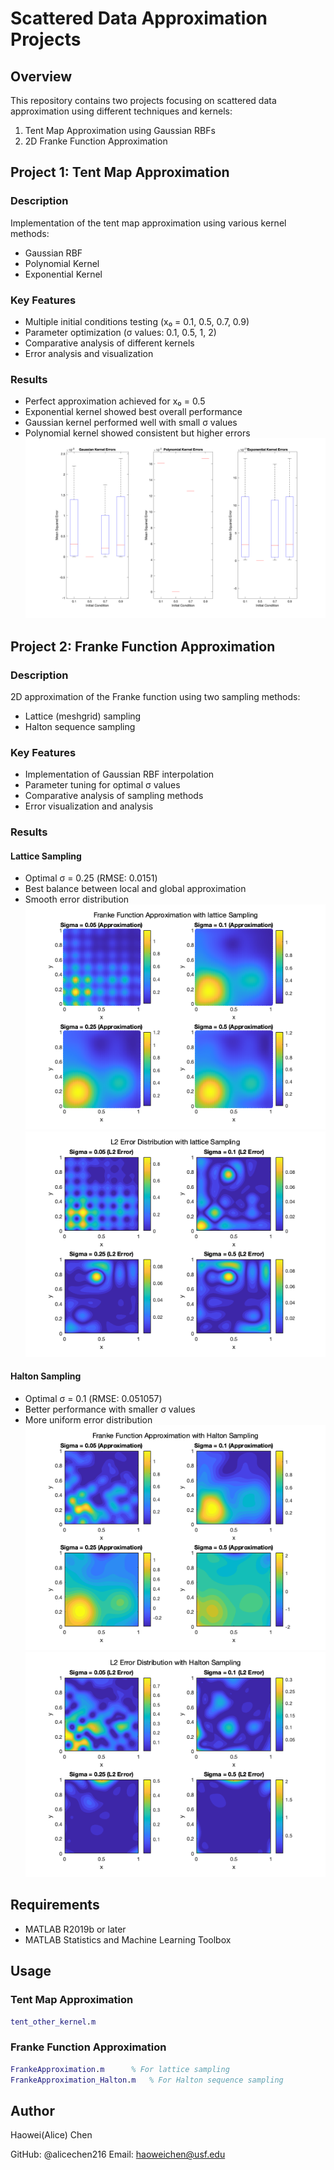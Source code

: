 
# Scattered Data Approximation Projects

## Overview
This repository contains two projects focusing on scattered data approximation using different techniques and kernels:
1. Tent Map Approximation using Gaussian RBFs
2. 2D Franke Function Approximation

## Project 1: Tent Map Approximation

### Description
Implementation of the tent map approximation using various kernel methods:
- Gaussian RBF
- Polynomial Kernel
- Exponential Kernel

### Key Features
- Multiple initial conditions testing (x₀ = 0.1, 0.5, 0.7, 0.9)
- Parameter optimization (σ values: 0.1, 0.5, 1, 2)
- Comparative analysis of different kernels
- Error analysis and visualization

### Results
- Perfect approximation achieved for x₀ = 0.5
- Exponential kernel showed best overall performance
- Gaussian kernel performed well with small σ values
- Polynomial kernel showed consistent but higher errors
  ![RESULT](tent_map_kernel_comparison.png)

## Project 2: Franke Function Approximation

### Description
2D approximation of the Franke function using two sampling methods:
- Lattice (meshgrid) sampling
- Halton sequence sampling

### Key Features
- Implementation of Gaussian RBF interpolation
- Parameter tuning for optimal σ values
- Comparative analysis of sampling methods
- Error visualization and analysis

### Results
#### Lattice Sampling
- Optimal σ = 0.25 (RMSE: 0.0151)
- Best balance between local and global approximation
- Smooth error distribution
![result](2_1.png)
![result](2_2.png)
#### Halton Sampling
- Optimal σ = 0.1 (RMSE: 0.051057)
- Better performance with smaller σ values
- More uniform error distribution
![result](2_3.png)
![result](2_4.png)
## Requirements
- MATLAB R2019b or later
- MATLAB Statistics and Machine Learning Toolbox

## Usage
### Tent Map Approximation
```matlab
tent_other_kernel.m
```
### Franke Function Approximation
```matlab
FrankeApproximation.m      % For lattice sampling
FrankeApproximation_Halton.m   % For Halton sequence sampling
```
## Author
Haowei(Alice) Chen

GitHub: @alicechen216
Email: haoweichen@usf.edu
